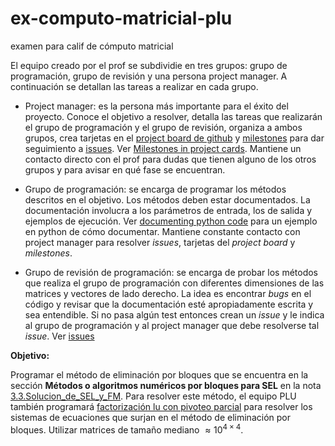 # ex-computo-matricial-plu
examen para calif de cómputo matricial

El equipo creado por el prof se subdividie en tres grupos: grupo de programación, grupo de revisión y una persona project manager. A continuación se detallan las tareas a realizar en cada grupo.

* Project manager: es la persona más importante para el éxito del proyecto. Conoce el objetivo a resolver, detalla las tareas que realizarán el grupo de programación y el grupo de revisión, organiza a ambos grupos, crea tarjetas en el [project board de github](https://help.github.com/en/github/managing-your-work-on-github/creating-a-project-board) y [milestones](https://help.github.com/en/github/managing-your-work-on-github/tracking-the-progress-of-your-work-with-milestones) para dar seguimiento a [issues](https://help.github.com/en/github/managing-your-work-on-github/creating-an-issue). Ver [Milestones in project cards](https://github.blog/changelog/2019-05-30-milestones-in-project-cards/). Mantiene un contacto directo con el prof para dudas que tienen alguno de los otros grupos y para avisar en qué fase se encuentran.


* Grupo de programación: se encarga de programar los métodos descritos en el objetivo. Los métodos deben estar documentados. La documentación involucra a los parámetros de entrada, los de salida y ejemplos de ejecución. Ver [documenting python code](https://realpython.com/documenting-python-code/) para un ejemplo en python de cómo documentar. Mantiene constante contacto con project manager para resolver *issues*, tarjetas del *project board* y *milestones*.

* Grupo de revisión de programación: se encarga de probar los métodos que realiza el grupo de programación con diferentes dimensiones de las matrices y vectores de lado derecho. La idea es encontrar *bugs* en el código y revisar que la documentación esté apropiadamente escrita y sea entendible. Si no pasa algún test entonces crean un *issue* y le indica al grupo de programación y al project manager que debe resolverse tal *issue*. Ver [issues](https://guides.github.com/features/issues/) 

**Objetivo:**

Programar el método de eliminación por bloques que se encuentra en la sección **Métodos o algoritmos numéricos por bloques para SEL** en la nota [3.3.Solucion_de_SEL_y_FM](https://github.com/ITAM-DS/analisis-numerico-computo-cientifico/blob/master/temas/III.computo_matricial/3.3.Solucion_de_SEL_y_FM.ipynb). Para resolver este método, el equipo PLU también programará  [factorización lu con pivoteo parcial](https://github.com/ITAM-DS/analisis-numerico-computo-cientifico/blob/master/temas/III.computo_matricial/3.3.a.Factorizacion_LU.ipynb) para resolver los sistemas de ecuaciones que surjan en el método de eliminación por bloques. Utilizar matrices de tamaño mediano $\approx 10^{4 \times 4}$.



